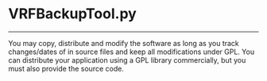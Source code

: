 # VRFBackupTool.py #
---

You may copy, distribute and modify the software as long as you track 
changes/dates of in source files and keep all modifications under GPL. 
You can distribute your application using a GPL library commercially, 
but you must also provide the source code.